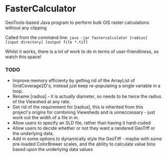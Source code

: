 # FasterCalculator

GeoTools-based Java program to perform bulk GIS raster calculations without any clipping

Called from the command line:
`java -jar fastercalculator [radius] [input directory] [output file *.tif]`

Whilst it works, there is a lot of work to do in terms of user-friendliness, so watch this space!

### TODO

* Improve memory efficienty by getting rid of the ArrayList of GridCoverage2D's, instead just keep re-populating a single variable in a loop.
* Rename [radius] - it is actually diameter, so needs to be twice the radius of the Viewshed at any rate.
* Get rid of the requirement for [radius], this is inherited from this project's origins for combining Viewsheds and is unneccessary - just work out the width of a file in m.
* Allow users to specify an SLD file, rather than having it hard-coded
* Allow users to decide whether or not they want a randered GeoTiff or the underlying data.
* Add in some options to dynamically style the GeoTiff - maybe with some pre-loaded ColorBrewer scales, and the ability to calculate value bins based upon the underlying data values
